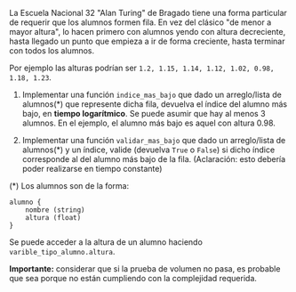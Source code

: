 La Escuela Nacional 32 "Alan Turing" de Bragado tiene una forma particular de requerir que los alumnos formen fila. En vez del clásico "de menor a mayor altura", lo hacen primero con alumnos yendo con altura decreciente, hasta llegado un punto que empieza a ir de forma creciente, hasta terminar con todos los alumnos.

Por ejemplo las alturas podrían ser `1.2, 1.15, 1.14, 1.12, 1.02, 0.98, 1.18, 1.23`.

1. Implementar una función `indice_mas_bajo` que dado un arreglo/lista de alumnos(\*) que represente dicha fila, devuelva el índice del alumno más bajo, en **tiempo logarítmico**. Se puede asumir que hay al menos 3 alumnos. En el ejemplo, el alumno más bajo es aquel con altura 0.98.

2. Implementar una función `validar_mas_bajo` que dado un arreglo/lista de alumnos(\*) y un índice, valide (devuelva `True` o `False`) si dicho índice corresponde al del alumno más bajo de la fila. (Aclaración: esto debería poder realizarse en tiempo constante)

(\*)
Los alumnos son de la forma:

```
alumno {
    nombre (string)
    altura (float)
}
```

Se puede acceder a la altura de un alumno haciendo `varible_tipo_alumno.altura`.

**Importante:** considerar que si la prueba de volumen no pasa, es probable que sea porque no están cumpliendo con la complejidad requerida.
